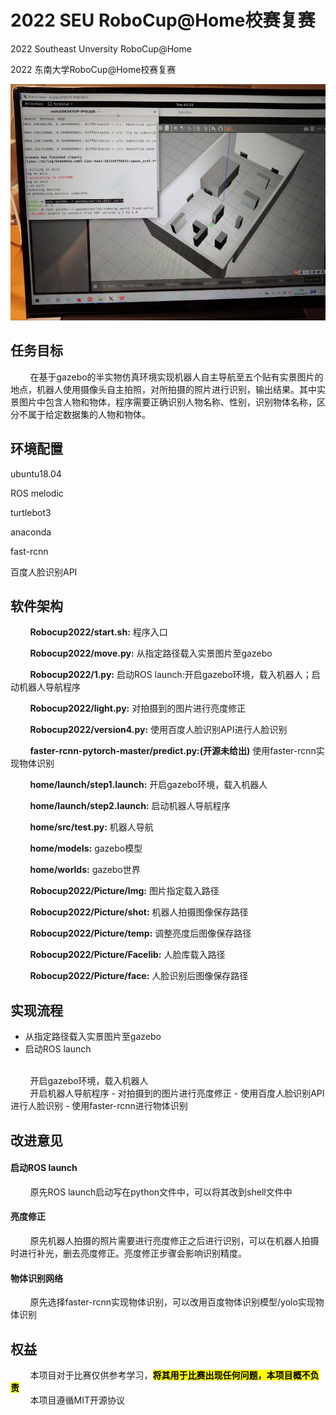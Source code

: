 # 2022 SEU RoboCup@Home校赛复赛
2022 Southeast Unversity RoboCup@Home

2022 东南大学RoboCup@Home校赛复赛

 <div align=center>
<img src="a0ac937829ce16023fb84de2377bce04.jpg"/>
</div>

## 任务目标
&nbsp;&nbsp;&nbsp;&nbsp;&nbsp;&nbsp;&nbsp;&nbsp;在基于gazebo的半实物仿真环境实现机器人自主导航至五个贴有实景图片的地点，机器人使用摄像头自主拍照，对所拍摄的照片进行识别，输出结果。其中实景图片中包含人物和物体，程序需要正确识别人物名称、性别，识别物体名称，区分不属于给定数据集的人物和物体。

## 环境配置
ubuntu18.04

ROS melodic

turtlebot3

anaconda

fast-rcnn

百度人脸识别API


## 软件架构
&nbsp;&nbsp;&nbsp;&nbsp;&nbsp;&nbsp;&nbsp;&nbsp;**Robocup2022/start.sh:** 程序入口

&nbsp;&nbsp;&nbsp;&nbsp;&nbsp;&nbsp;&nbsp;&nbsp;**Robocup2022/move.py:** 从指定路径载入实景图片至gazebo

&nbsp;&nbsp;&nbsp;&nbsp;&nbsp;&nbsp;&nbsp;&nbsp;**Robocup2022/1.py:** 启动ROS launch:开启gazebo环境，载入机器人；启动机器人导航程序

&nbsp;&nbsp;&nbsp;&nbsp;&nbsp;&nbsp;&nbsp;&nbsp;**Robocup2022/light.py:** 对拍摄到的图片进行亮度修正

&nbsp;&nbsp;&nbsp;&nbsp;&nbsp;&nbsp;&nbsp;&nbsp;**Robocup2022/version4.py:** 使用百度人脸识别API进行人脸识别

&nbsp;&nbsp;&nbsp;&nbsp;&nbsp;&nbsp;&nbsp;&nbsp;**faster-rcnn-pytorch-master/predict.py:(开源未给出)** 使用faster-rcnn实现物体识别 

&nbsp;&nbsp;&nbsp;&nbsp;&nbsp;&nbsp;&nbsp;&nbsp;**home/launch/step1.launch:** 开启gazebo环境，载入机器人

&nbsp;&nbsp;&nbsp;&nbsp;&nbsp;&nbsp;&nbsp;&nbsp;**home/launch/step2.launch:** 启动机器人导航程序

&nbsp;&nbsp;&nbsp;&nbsp;&nbsp;&nbsp;&nbsp;&nbsp;**home/src/test.py:** 机器人导航

&nbsp;&nbsp;&nbsp;&nbsp;&nbsp;&nbsp;&nbsp;&nbsp;**home/models:** gazebo模型

&nbsp;&nbsp;&nbsp;&nbsp;&nbsp;&nbsp;&nbsp;&nbsp;**home/worlds:** gazebo世界

&nbsp;&nbsp;&nbsp;&nbsp;&nbsp;&nbsp;&nbsp;&nbsp;**Robocup2022/Picture/Img:** 图片指定载入路径

&nbsp;&nbsp;&nbsp;&nbsp;&nbsp;&nbsp;&nbsp;&nbsp;**Robocup2022/Picture/shot:** 机器人拍摄图像保存路径

&nbsp;&nbsp;&nbsp;&nbsp;&nbsp;&nbsp;&nbsp;&nbsp;**Robocup2022/Picture/temp:** 调整亮度后图像保存路径

&nbsp;&nbsp;&nbsp;&nbsp;&nbsp;&nbsp;&nbsp;&nbsp;**Robocup2022/Picture/Facelib:** 人脸库载入路径

&nbsp;&nbsp;&nbsp;&nbsp;&nbsp;&nbsp;&nbsp;&nbsp;**Robocup2022/Picture/face:** 人脸识别后图像保存路径


## 实现流程
- 从指定路径载入实景图片至gazebo
- 启动ROS launch
<br/>
&nbsp;&nbsp;&nbsp;&nbsp;&nbsp;&nbsp;&nbsp;&nbsp;开启gazebo环境，载入机器人
<br/>
&nbsp;&nbsp;&nbsp;&nbsp;&nbsp;&nbsp;&nbsp;&nbsp;开启机器人导航程序
- 对拍摄到的图片进行亮度修正
- 使用百度人脸识别API进行人脸识别
- 使用faster-rcnn进行物体识别

## 改进意见
#### 启动ROS launch
&nbsp;&nbsp;&nbsp;&nbsp;&nbsp;&nbsp;&nbsp;&nbsp;原先ROS launch启动写在python文件中，可以将其改到shell文件中
#### 亮度修正
&nbsp;&nbsp;&nbsp;&nbsp;&nbsp;&nbsp;&nbsp;&nbsp;原先机器人拍摄的照片需要进行亮度修正之后进行识别，可以在机器人拍摄时进行补光，删去亮度修正。亮度修正步骤会影响识别精度。
#### 物体识别网络
&nbsp;&nbsp;&nbsp;&nbsp;&nbsp;&nbsp;&nbsp;&nbsp;原先选择faster-rcnn实现物体识别，可以改用百度物体识别模型/yolo实现物体识别


## 权益
&nbsp;&nbsp;&nbsp;&nbsp;&nbsp;&nbsp;&nbsp;&nbsp;本项目对于比赛仅供参考学习，<mark>**将其用于比赛出现任何问题，本项目概不负责**</mark>
<br/>
&nbsp;&nbsp;&nbsp;&nbsp;&nbsp;&nbsp;&nbsp;&nbsp;本项目遵循MIT开源协议